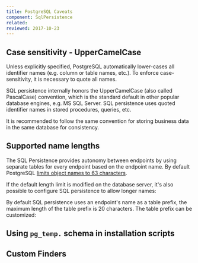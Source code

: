 ```yaml
---
title: PostgreSQL Caveats
component: SqlPersistence
related:
reviewed: 2017-10-23
---
```


## Case sensitivity - UpperCamelCase

Unless explicitly specified, PostgreSQL automatically lower-cases all identifier names (e.g. column or table names, etc.). To enforce case-sensitivity, it is necessary to quote all names.

SQL persistence internally honors the UpperCamelCase (also called PascalCase) convention, which is the standard default in other popular database engines, e.g. MS SQL Server. SQL persistence uses quoted identifier names in stored procedures, queries, etc.

It is recommended to follow the same convention for storing business data in the same database for consistency.


## Supported name lengths

The SQL Persistence provides autonomy between endpoints by using separate tables for every endpoint based on the endpoint name. By default PostgreSQL [limits object names to 63 characters](https://www.postgresql.org/docs/current/static/sql-syntax-lexical.html#sql-syntax-identifiers).

If the default length limit is modified on the database server, it's also possible to configure SQL persistence to allow longer names:


By default SQL persistence uses an endpoint's name as a table prefix, the maximum length of the table prefix is 20 characters. The table prefix can be customized:


## Using `pg_temp.` schema in installation scripts




## Custom Finders

